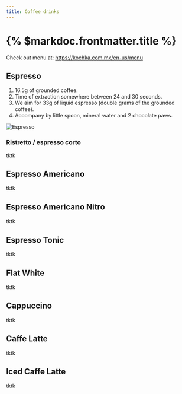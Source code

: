 ```yaml
---
title: Coffee drinks
---
```


# {% $markdoc.frontmatter.title %}

Check out menu at: https://kochka.com.mx/en-us/menu

## Espresso

1. 16.5g of grounded coffee.
2. Time of extraction somewhere between 24 and 30 seconds.
3. We aim for 33g of liquid espresso (double grams of the grounded coffee).
4. Accompany by little spoon, mineral water and 2 chocolate paws.

![Espresso](/images/docs/recipes/coffee-drinks/espresso-crunch.png)

### Ristretto / espresso corto

tktk

## Espresso Americano

tktk

## Espresso Americano Nitro

tktk

## Espresso Tonic

tktk

## Flat White

tktk

## Cappuccino

tktk

## Caffe Latte

tktk

## Iced Caffe Latte

tktk
